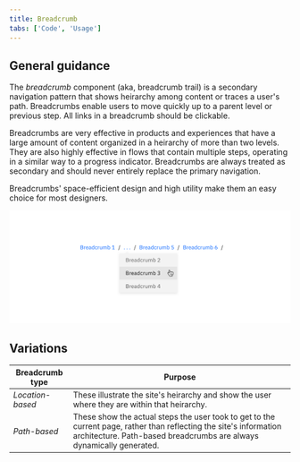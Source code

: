 ```yaml
---
title: Breadcrumb
tabs: ['Code', 'Usage']
---
```


## General guidance


The _breadcrumb_ component (aka, breadcrumb trail) is a secondary navigation pattern that shows heirarchy among content or traces a user's path. Breadcrumbs enable users to move quickly up to a parent level or previous step. All links in a breadcrumb should be clickable.

Breadcrumbs are very effective in products and experiences that have a large amount of content organized in a heirarchy of more than two levels. They are also highly effective in flows that contain multiple steps, operating in a similar way to a progress indicator. Breadcrumbs are always treated as secondary and should never entirely replace the primary navigation.

Breadcrumbs' space-efficient design and high utility make them an easy choice for most designers.

<ImageComponent  cols="8">

![multiple tiers of breadcrumb](images/breadcrumb-usage-1.png)

</ImageComponent>

## Variations

| Breadcrumb type   | Purpose                                                                                                                                                     |
| ------------- | ----------------------------------------------------------------------------------------------------------------------------------------------------------- |
| _Location-based_      | These illustrate the site's heirarchy and show the user where they are within that heirarchy.|
| _Path-based_  | These show the actual steps the user took to get to the current page, rather than reflecting the site's information architecture. Path-based breadcrumbs are always dynamically generated.|
